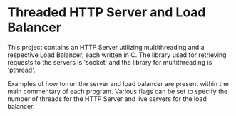 # Threaded HTTP Server and Load Balancer

This project contains an HTTP Server utilizing multithreading and a respective Load Balancer, each written in C.
The library used for retrieving requests to the servers is 'socket' and the library for multithreading is 'pthread'.

Examples of how to run the server and load balancer are present within the main commentary of each program. Various flags can be set to specify the number of threads for the HTTP Server and live servers for the load balancer.

